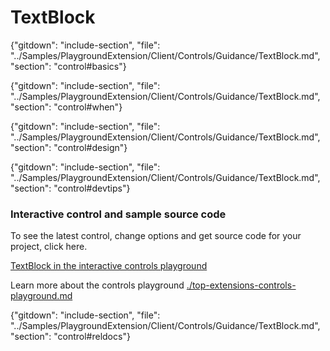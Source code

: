 ﻿# TextBlock

{"gitdown": "include-section", "file": "../Samples/PlaygroundExtension/Client/Controls/Guidance/TextBlock.md", "section": "control#basics"}

<!-- TODO get an IMAGE to embed here -->

<!-- TODO get an SAMPLE CODE to embed here -->

{"gitdown": "include-section", "file": "../Samples/PlaygroundExtension/Client/Controls/Guidance/TextBlock.md", "section": "control#when"}

{"gitdown": "include-section", "file": "../Samples/PlaygroundExtension/Client/Controls/Guidance/TextBlock.md", "section": "control#design"}

{"gitdown": "include-section", "file": "../Samples/PlaygroundExtension/Client/Controls/Guidance/TextBlock.md", "section": "control#devtips"}

### Interactive control and sample source code
To see the latest control, change options and get source code for your project, click here.

<a href="https://ms.portal.azure.com/?Microsoft_Azure_Playground=true#blade/Microsoft_Azure_Playground/ControlsIndexBlade/TextBlockPlayground" target="_blank">TextBlock in the interactive controls playground</a>

Learn more about the controls playground [./top-extensions-controls-playground.md](./top-extensions-controls-playground.md)


{"gitdown": "include-section", "file": "../Samples/PlaygroundExtension/Client/Controls/Guidance/TextBlock.md", "section": "control#reldocs"}
